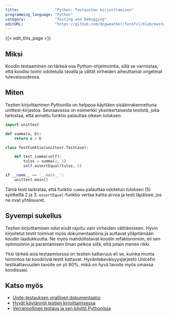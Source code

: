 ```yaml
---
title:                "Python: Testausten kirjoittaminen"
programming_language: "Python"
category:             "Testing and Debugging"
editURL:              "https://github.com/dogweather/forkful/blob/master/content/fi/python/writing-tests.md"
---
```


{{< edit_this_page >}}

## Miksi

Koodin testaaminen on tärkeä osa Python-ohjelmointia, sillä se varmistaa, että koodisi toimii odotetulla tavalla ja vältät virheiden aiheuttamat ongelmat tulevaisuudessa.

## Miten

Testien kirjoittaminen Pythonilla on helppoa käyttäen sisäänrakennettuna unittest-kirjastoa. Seuraavassa on esimerkki yksinkertaisesta testistä, joka tarkistaa, että annettu funktio palauttaa oikean tuloksen:

```Python
import unittest

def summa(a, b):
    return a + b

class TestFunktio(unittest.TestCase):

    def test_summa(self):
        tulos = summa(2, 3)
        self.assertEqual(tulos, 5)

if __name__ == '__main__':
    unittest.main()
```

Tämä testi tarkistaa, että funktio `summa` palauttaa odotetun tuloksen (5) syötteillä 2 ja 3. `assertEqual`-funktio vertaa kahta arvoa ja testi läpäisee, jos ne ovat yhtäsuuret.

## Syvempi sukellus

Testien kirjoittamisen edut eivät rajoitu vain virheiden välttämiseen. Hyvin kirjoitetut testit toimivat myös dokumentaationa ja auttavat ylläpitämään koodin laadukkuutta. Ne myös mahdollistavat koodin refaktoroinnin, eli sen optimoinnin ja parantamisen ilman pelkoa siitä, että jotain menee rikki.

Yksi tärkeä asia testaamisessa on testien kattavuus eli se, kuinka monta toimintoa tai koodiriviä testit kattavat. Hyväntekeväisyysjärjestö Unicefin testikattavuuden tavoite on yli 80%, mikä on hyvä tavoite myös omassa koodissasi.

## Katso myös

- [Unite-testauksen virallinen dokumentaatio](https://docs.python.org/3/library/unittest.html)
- [Hyvät käytännöt testien kirjoittamisessa](https://www.python.org/dev/peps/pep-0008/#testing)
- [Verrannollinen testaus ja sen käyttö Pythonissa](https://www.geeksforgeeks.org/comparative-testing-in-python/)